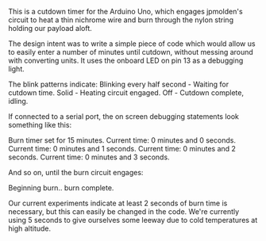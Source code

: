 This is a cutdown timer for the Arduino Uno, which engages jpmolden's circuit to heat a thin nichrome wire and burn through the nylon string holding our payload aloft.

The design intent was to write a simple piece of code which would allow us to easily enter a number of minutes until cutdown, without messing around with converting units. It uses the onboard LED on pin 13 as a debugging light.

The blink patterns indicate: Blinking every half second - Waiting for cutdown time. Solid - Heating circuit engaged. Off - Cutdown complete, idling.

If connected to a serial port, the on screen debugging statements look something like this:

Burn timer set for 15 minutes. Current time: 0 minutes and 0 seconds. Current time: 0 minutes and 1 seconds. Current time: 0 minutes and 2 seconds. Current time: 0 minutes and 3 seconds.

And so on, until the burn circuit engages:

Beginning burn.. burn complete.

Our current experiments indicate at least 2 seconds of burn time is necessary, but this can easily be changed in the code. We're currently using 5 seconds to give ourselves some leeway due to cold temperatures at high altitude.
